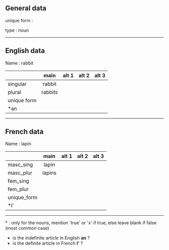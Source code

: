 ## General data

unique form :

type : noun

---

## English data

Name : rabbit

|             |  main   | alt 1 | alt 2 | alt 3 |
| :---------- | :-----: | :---: | :---: | ----- |
| singular    | rabbit  |       |       |       |
| plural      | rabbits |       |       |       |
| unique form |         |       |       |       |
| \*an        |         |       |       |       |

---

## French data

Name : lapin

|             |  main  | alt 1 | alt 2 | alt 3 |
| :---------- | :----: | :---: | :---: | :---: |
| masc_sing   | lapin  |       |       |       |
| masc_plur   | lapins |       |       |       |
| fem_sing    |        |       |       |       |
| fem_plur    |        |       |       |       |
| unique_form |        |       |       |       |
| \*l'        |        |       |       |       |

---

\* : only for the nouns, mention 'true' or 'x' if true, else leave blank if false (most common case)

- is the indefinite article in English **an** ?
- is the definite article in French **l'** ?
